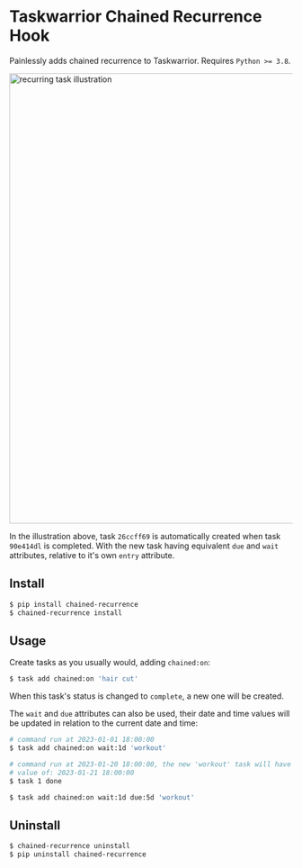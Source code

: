 # Taskwarrior Chained Recurrence Hook

Painlessly adds chained recurrence to Taskwarrior. Requires `Python >= 3.8`.

<img src="https://raw.githubusercontent.com/Matt-Deacalion/Taskwarrior-chained/trunk/illustration.svg" alt="recurring task illustration" width="800"/>

In the illustration above, task `26ccff69` is automatically created when task
`90e414dl` is completed. With the new task having equivalent `due` and `wait`
attributes, relative to it's own `entry` attribute.


## Install

```bash
$ pip install chained-recurrence
$ chained-recurrence install
```


## Usage

Create tasks as you usually would, adding `chained:on`:

```bash
$ task add chained:on 'hair cut'
```

When this task's status is changed to `complete`, a new one will be created.

The `wait` and `due` attributes can also be used, their date and time values
will be updated in relation to the current date and time:

```bash
# command run at 2023-01-01 18:00:00
$ task add chained:on wait:1d 'workout'

# command run at 2023-01-20 18:00:00, the new 'workout' task will have a `wait`
# value of: 2023-01-21 18:00:00
$ task 1 done
```

```bash
$ task add chained:on wait:1d due:5d 'workout'
```


## Uninstall

```bash
$ chained-recurrence uninstall
$ pip uninstall chained-recurrence
```

